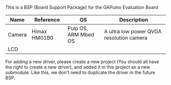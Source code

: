 This is a BSP (Board Support Package) for the GAPuino Evaluation Board

Name | Reference | OS | Description
---- | ---- | ---- | ----
Camera | Himax HM01B0 | Pulp OS, ARM Mbed OS | A ultra low power QVGA resolution camera
LCD |||


For adding a new driver, please create a new project (You should all have the right to create a new driver), and added it in this project as a new submodule. Like this, we don't need to duplicate the driver in the future BSP.

